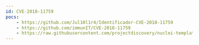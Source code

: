 ```yaml
---
id: CVE-2018-11759
pocs:
    - https://github.com/Jul10l1r4/Identificador-CVE-2018-11759
    - https://github.com/immunIT/CVE-2018-11759
    - https://raw.githubusercontent.com/projectdiscovery/nuclei-templates/master/cves/CVE-2018-11759.yaml
---
```

